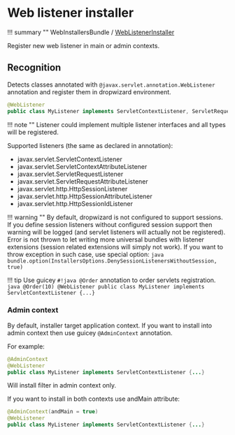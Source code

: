# Web listener installer

!!! summary ""
    WebInstallersBundle / [WebListenerInstaller](https://github.com/xvik/dropwizard-guicey/tree/dw-2.1/src/main/java/ru/vyarus/dropwizard/guice/module/installer/feature/web/listener/WebListenerInstaller.java)        

Register new web listener in main or admin contexts.

## Recognition

Detects classes annotated with `@javax.servlet.annotation.WebListener` annotation and register them in dropwizard environment.

```java
@WebListener
public class MyListener implements ServletContextListener, ServletRequestListener {...}
```

!!! note ""
    Listener could implement multiple listener interfaces and all types will be registered.

Supported listeners (the same as declared in annotation):

 * javax.servlet.ServletContextListener
 * javax.servlet.ServletContextAttributeListener
 * javax.servlet.ServletRequestListener
 * javax.servlet.ServletRequestAttributeListener
 * javax.servlet.http.HttpSessionListener
 * javax.servlet.http.HttpSessionAttributeListener
 * javax.servlet.http.HttpSessionIdListener


!!! warning ""
    By default, dropwizard is not configured to support sessions. If you define session listeners without configured session support
    then warning will be logged (and servlet listeners will actually not be registered).
    Error is not thrown to let writing more universal bundles with listener extensions (session related extensions will simply not work).
    If you want to throw exception in such case, use special option:
    ```java
    bundle.option(InstallersOptions.DenySessionListenersWithoutSession, true)
    ```

!!! tip 
    Use guicey `#!java @Order` annotation to order servlets registration.
    ```java
    @Order(10)
    @WebListener
    public class MyListener implements ServletContextListener {...}
    ```
       
### Admin context

By default, installer target application context. If you want to install into admin context then 
use guicey `@AdminContext` annotation.

For example: 

```java
@AdminContext
@WebListener
public class MyListener implements ServletContextListener {...}
```

Will install filter in admin context only.

If you want to install in both contexts use andMain attribute:

```java
@AdminContext(andMain = true)
@WebListener
public class MyListener implements ServletContextListener {...}
```
  